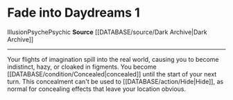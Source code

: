 ﻿---
actions: '[one-action]'
cost: null
element: null
frequency: null
id: '1226'
name: Fade into Daydreams
rarity: Common
requirement: null
rus_type_level: null
school: Illusion
source: '[[DATABASE/source/Dark Archive|Dark Archive]]'
trait:
- '[[DATABASE/trait/Illusion|Illusion]]'
- '[[DATABASE/trait/Psyche|Psyche]]'
- '[[DATABASE/trait/Psychic|Psychic]]'
trigger: null
type: Action

---
# Fade into Daydreams <span class="action-icon">1</span>

<span class="item-trait">Illusion</span><span class="item-trait">Psyche</span><span class="item-trait">Psychic</span>
**Source** [[DATABASE/source/Dark Archive|Dark Archive]]

---
Your flights of imagination spill into the real world, causing you to become indistinct, hazy, or cloaked in figments. You become [[DATABASE/condition/Concealed|concealed]] until the start of your next turn. This concealment can't be used to [[DATABASE/action/Hide|Hide]], as normal for concealing effects that leave your location obvious.